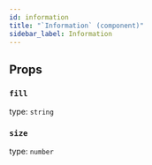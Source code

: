```yaml
---
id: information
title: "`Information` (component)"
sidebar_label: Information
---
```



Props
-----

### `fill`

type: `string`


### `size`

type: `number`

